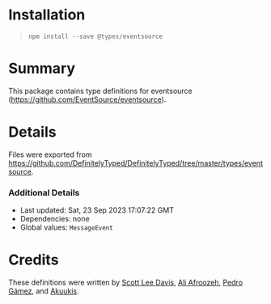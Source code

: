 # Installation
> `npm install --save @types/eventsource`

# Summary
This package contains type definitions for eventsource (https://github.com/EventSource/eventsource).

# Details
Files were exported from https://github.com/DefinitelyTyped/DefinitelyTyped/tree/master/types/eventsource.

### Additional Details
 * Last updated: Sat, 23 Sep 2023 17:07:22 GMT
 * Dependencies: none
 * Global values: `MessageEvent`

# Credits
These definitions were written by [Scott Lee Davis](https://github.com/scottleedavis), [Ali Afroozeh](https://github.com/afroozeh), [Pedro Gámez](https://github.com/snakedrak), and [Akuukis](https://github.com/Akuukis).
